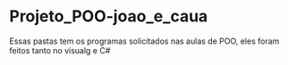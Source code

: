 # Projeto_POO-joao_e_caua
Essas pastas tem os programas solicitados nas aulas de POO, eles foram feitos tanto no visualg e C#
